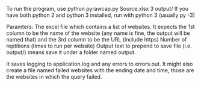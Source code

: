 To run the program, use python pyrawcap.py Source.xlsx 3 output/
If you have both python 2 and python 3 installed, run with python 3 (usually py -3)

Paramters:
The excel file which contains a list of websites. It expects the 1st column to be the name of the website (any name is fine, the output will be named that) and the 3rd column to be the URL (include https)
Number of reptitions (times to run per website)
Output text to prepend to save file (i.e. output/) means save it under a folder named output.

It saves logging to application.log and any errors to errors.out. It might also create a file named failed websites with the ending date and time, those are the websites in which the query failed.